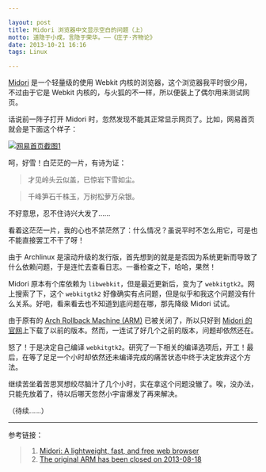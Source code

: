 ```yaml
---

layout: post
title: Midori 浏览器中文显示空白的问题（上）
motto: 道隐于小成，言隐于荣华。——《庄子·齐物论》
date: 2013-10-21 16:16
tags: Linux

---
```


[Midori][ref-1] 是一个轻量级的使用 Webkit 内核的浏览器，这个浏览器我平时很少用，不过由于它是 Webkit 内核的，与火狐的不一样，所以便装上了偶尔用来测试网页。

话说前一阵子打开 Midori 时，忽然发现不能其正常显示网页了。比如，网易首页就会是下面这个样子：

<!-- more -->

[![网易首页截图1][pic-20131021.01]][pic-20131021.01]

呵，好雪！白茫茫的一片，有诗为证：

> 才见岭头云似盖，已惊岩下雪如尘。

> 千峰笋石千株玉，万树松萝万朵银。

不好意思，忍不住诗兴大发了……

看着这茫茫一片，我的心也不禁茫然了：什么情况？虽说平时不怎么用它，可是也不能直接罢工不干了呀！

由于 Archlinux 是滚动升级的发行版，首先想到的就是是否因为系统更新而导致了什么依赖问题，于是连忙去查看日志。一番检查之下，哈哈，果然！

Midori 原本有个库依赖为 `libwebkit`，但是最近更新后，变为了 `webkitgtk2`。网上搜索了下，这个 `webkitgtk2` 好像确实有点问题，但是似乎和我这个问题没有什么关系。好吧，看来看去也不知道到底问题在哪，那先降级 Midori 试试。

由于原有的 [Arch Rollback Machine (ARM)][ref-2] 已被关闭了，所以只好到 [Midori 的官网][ref-1]上下载了以前的版本。然而，一连试了好几个之前的版本，问题却依然还在。

怒了！于是决定自己编译 `webkitgtk2`。研究了一下相关的编译选项后，开工！最后，在等了足足一个小时却依然还未编译完成的痛苦状态中终于决定放弃这个方法。

继续苦坐着苦思冥想绞尽脑汁了几个小时，实在拿这个问题没辙了。唉，没办法，只能先放着了，待以后哪天忽然小宇宙爆发了再来解决。

（待续……）

------

参考链接：

> 1. [Midori: A lightweight, fast, and free web browser][ref-1]
> 2. [The original ARM has been closed on 2013-08-18][ref-2]

[pic-20131021.01]: https://ucry3q.bay.livefilestore.com/y2pc9i_6hSdrxYwJtQ8eyIKy9ryAXjaqGS88vJEnUDDFAAvBhGXc5H9ZKei6fuJk2DRKRAogtThYXl1GLqWkZU80T8YHZMQwu9oMTNDrQQehto/2013-10-21.01.png?psid=1

[ref-1]: http://midori-browser.org/
[ref-2]: https://bbs.archlinux.org/viewtopic.php?pid=1313360#p1313360
